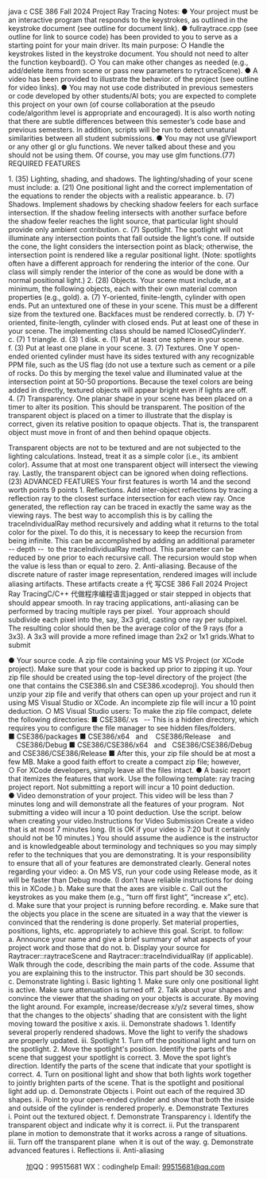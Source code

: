 java c
CSE 386
Fall 2024
Project Ray Tracing
Notes:
● Your project must be an interactive program that responds to the keystrokes, as outlined in the keystroke document (see outline for document link).
● fullraytrace.cpp (see outline for link to source code) has been provided to you to serve as a starting point for your main driver. Its main purpose:
○ Handle the keystrokes listed in the keystroke document. You should not need to alter the function keyboard().
○ You can make other changes as needed (e.g., add/delete items from scene or pass new parameters to rytraceScene).
● A video has been provided to illustrate the behavior. of the project (see outline for video links).
● You may not use code distributed in previous semesters or code developed by other students/AI bots; you are expected to complete this project on your own (of course collaboration at the pseudo code/algorithm level is appropriate and encouraged). It is also worth noting that there are subtle differences between this semester’s code base and previous semesters. In addition, scripts will be run to detect unnatural similarities between all student submissions.
● You may not use glViewport or any other gl or glu functions. We never talked about these and you should not be using them. Of course, you may use glm functions.(77) REQUIRED FEATURES

1. (35) Lighting, shading, and shadows. The lighting/shading of your scene must include:
a. (21) One positional light and the correct implementation of the equations to render the objects with a realistic appearance.
b. (7) Shadows. Implement shadows by checking shadow feelers for each surface intersection. If the shadow feeling intersects with another surface before the shadow feeler reaches the light source, that particular light should provide only ambient contribution.
c. (7) Spotlight. The spotlight will not illuminate any intersection points that fall outside the light’s cone. If outside the cone, the light considers the intersection point as black; otherwise, the intersection point is rendered like a regular positional light. (Note: spotlights often have a different approach for rendering the interior of the cone. Our class will simply render the interior of the cone as would be done with a normal positional light.)
2. (28) Objects. Your scene must include, at a minimum, the following objects, each with their own material common properties (e.g., gold).
a. (7) Y-oriented, finite-length, cylinder with open ends. Put an untextured one of these in your scene. This must be a different size from the textured one. Backfaces must be rendered correctly.
b. (7) Y-oriented, finite-length, cylinder with closed ends. Put at least one of these in your scene. The implementing class should be named IClosedCylinderY.
c. (7) 1 triangle.
d. (3) 1 disk.
e. (1) Put at least one sphere in your scene.
f. (3) Put at least one plane in your scene.
3. (7) Textures. One Y open-ended oriented cylinder must have its sides textured with any recognizable PPM file, such as the US flag (do not use a texture such as cement or a pile of rocks. Do this by merging the texel value and illuminated value at the intersection point at 50-50 proportions. Because the texel colors are being added in directly, textured objects will appear bright even if lights are off.
4. (7) Transparency. One planar shape in your scene has been placed on a timer to alter its position. This should be transparent. The position of the transparent object is placed on a timer to illustrate that the display is correct, given its relative position to opaque objects. That is, the transparent object must move in front of and then behind opaque objects.

Transparent objects are not to be textured and are not subjected to the lighting calculations. Instead, treat it as a simple color (i.e., its ambient color). Assume that at most one transparent object will intersect the viewing ray. Lastly, the transparent object can be ignored when doing reflections.(23) ADVANCED FEATURES
Your first features is worth 14 and the second worth points 9 points
1. Reflections. Add inter-object reflections by tracing a reflection ray to the closest surface intersection for each view ray. Once generated, the reflection ray can be traced in exactly the same way as the viewing rays. The best way to accomplish this is by calling the traceIndividualRay method recursively and adding what it returns to the total color for the pixel. To do this, it is necessary to keep the recursion from being infinite. This can be accomplished by adding an additional parameter -- depth --  to the traceIndividualRay method. This parameter can be reduced by one prior to each recursive call. The recursion would stop when the value is less than or equal to zero.
2. Anti-aliasing. Because of the discrete nature of raster image representation, rendered images will include aliasing artifacts. These artifacts create a 代 写CSE 386 Fall 2024 Project Ray TracingC/C++
代做程序编程语言jagged or stair stepped in objects that should appear smooth. In ray tracing applications, anti-aliasing can be performed by tracing multiple rays per pixel.  Your approach should subdivide each pixel into the, say, 3x3 grid, casting one ray per subpixel. The resulting color should then be the average color of the 9 rays (for a 3x3). A 3x3 will provide a more refined image than 2x2 or 1x1 grids.What to submit

● Your source code. A zip file containing your MS VS Project (or XCode project). Make sure that your code is backed up prior to zipping it up. Your zip file should be created using the top-level directory of the project (the one that contains the CSE386.sln and CSE386.xcodeproj). You should then unzip your zip file and verify that others can open up your project and run it using MS Visual Studio or XCode. An incomplete zip file will incur a 10 point deduction.
○ MS Visual Studio users: To make the zip file compact, delete the following directories:
■ CSE386/.vs   -- This is a hidden directory, which requires you to configure the file manager to see hidden files/folders.
■ CSE386/packages
■ CSE386/x64   and    CSE386/Release    and     CSE386/Debug
■ CSE386/CSE386/x64   and   CSE386/CSE386/Debug and CSE386/CSE386/Release
■ After this, your zip file should be at most a few MB. Make a good faith effort to create a compact zip file; however,
○ For XCode developers, simply leave all the files intact.
● A basic report that itemizes the features that work. Use the following template: ray tracing project report. Not submitting a report will incur a 10 point deduction.
● Video demonstration of your project. This video will be less than 7 minutes long and will demonstrate all the features of your program.  Not submitting a video will incur a 10 point deduction. Use the script. below when creating your video.Instructions for Video Submission
Create a video that is at most 7 minutes long. (It is OK if your video is 7:20 but it certainly should not be 10 minutes.) You should assume the audience is the instructor and is knowledgeable about terminology and techniques so you may simply refer to the techniques that you are demonstrating. It is your responsibility to ensure that all of your features are demonstrated clearly.
General notes regarding your video:
a. On MS VS, run your code using Release mode, as it will be faster than Debug mode. (I don’t have reliable instructions for doing this in XCode.)
b. Make sure that the axes are visible
c. Call out the keystrokes as you make them (e.g., “turn off first light”, “increase x”, etc).
d. Make sure that your project is running before recording.
e. Make sure that the objects you place in the scene are situated in a way that the viewer is convinced that the rendering is done properly. Set material properties, positions, lights, etc. appropriately to achieve this goal.
Script. to follow:
a. Announce your name and give a brief summary of what aspects of your project work and those that do not.
b. Display your source for Raytracer::raytraceScene and Raytracer::traceIndividualRay (if applicable). Walk through the code, describing the main parts of the code. Assume that you are explaining this to the instructor. This part should be 30 seconds.
c. Demonstrate lighting
i. Basic lighting
1. Make sure only one positional light is active. Make sure attenuation is turned off.
2. Talk about your shapes and convince the viewer that the shading on your objects is accurate. By moving the light around. For example, increase/decrease x/y/z several times, show that the changes to the objects’ shading that are consistent with the light moving toward the positive x axis.
ii. Demonstrate shadows
1. Identify several properly rendered shadows. Move the light to verify the shadows are properly updated.
iii. Spotlight
1. Turn off the positional light and turn on the spotlight.
2. Move the spotlight's position. Identify the parts of the scene that suggest your spotlight is correct.
3. Move the spot light’s direction. Identify the parts of the scene that indicate that your spotlight is correct.
4. Turn on positional light and show that both lights work together to jointly brighten parts of the scene. That is the spotlight and positional light add up.
d. Demonstrate Objects
i. Point out each of the required 3D shapes.
ii. Point to your open-ended cylinder and show that both the inside and outside of the cylinder is rendered properly.
e. Demonstrate Textures
i. Point out the textured object.
f. Demonstrate Transparency
i. Identify the transparent object and indicate why it is correct.
ii. Put the transparent plane in motion to demonstrate that it works across a range of situations.
iii. Turn off the transparent plane  when it is out of the way.
g. Demonstrate advanced features
i. Reflections
ii. Anti-aliasing

         
加QQ：99515681  WX：codinghelp  Email: 99515681@qq.com
